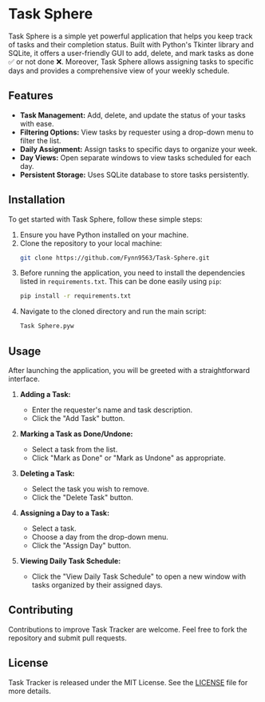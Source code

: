 # Task Sphere

Task Sphere is a simple yet powerful application that helps you keep track of tasks and their completion status. Built with Python's Tkinter library and SQLite, it offers a user-friendly GUI to add, delete, and mark tasks as done ✅ or not done ❌. Moreover, Task Sphere allows assigning tasks to specific days and provides a comprehensive view of your weekly schedule.

## Features

- **Task Management:** Add, delete, and update the status of your tasks with ease.
- **Filtering Options:** View tasks by requester using a drop-down menu to filter the list.
- **Daily Assignment:** Assign tasks to specific days to organize your week.
- **Day Views:** Open separate windows to view tasks scheduled for each day.
- **Persistent Storage:** Uses SQLite database to store tasks persistently.
  
## Installation

To get started with Task Sphere, follow these simple steps:

1. Ensure you have Python installed on your machine.
2. Clone the repository to your local machine:
   ```bash
   git clone https://github.com/Fynn9563/Task-Sphere.git
   ```
3. Before running the application, you need to install the dependencies listed in `requirements.txt`. This can be done easily using `pip`:
   ```bash
   pip install -r requirements.txt
   ```
4. Navigate to the cloned directory and run the main script:
   ```bash
   Task Sphere.pyw
   ```
      
## Usage

After launching the application, you will be greeted with a straightforward interface.

1. **Adding a Task:**
   - Enter the requester's name and task description.
   - Click the "Add Task" button.

2. **Marking a Task as Done/Undone:**
   - Select a task from the list.
   - Click "Mark as Done" or "Mark as Undone" as appropriate.

3. **Deleting a Task:**
   - Select the task you wish to remove.
   - Click the "Delete Task" button.

4. **Assigning a Day to a Task:**
   - Select a task.
   - Choose a day from the drop-down menu.
   - Click the "Assign Day" button.

5. **Viewing Daily Task Schedule:**
   - Click the "View Daily Task Schedule" to open a new window with tasks organized by their assigned days.

## Contributing

Contributions to improve Task Tracker are welcome. Feel free to fork the repository and submit pull requests.

## License

Task Tracker is released under the MIT License. See the [LICENSE](https://github.com/Fynn9563/Task-Sphere/blob/master/LICENSE) file for more details.
